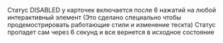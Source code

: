 Статус DISABLED у карточек включается после 6 нажатий на любой интерактивный элемент
(Это сделано специально чтобы продемострировать работающие стили и изменение тескта)
Статус пропадет сам через 6 секунд и все вернется в исходное состояние
